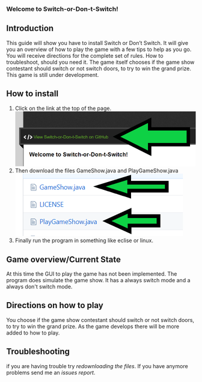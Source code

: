 ### Welcome to Switch-or-Don-t-Switch! ###
## Introduction ##
This guide will show you have to install Switch or Don’t Switch. It will give you an overview of how to play the game with a few tips to help as you go. You will receive directions for the complete set of rules. How to troubleshoot, should you need it. The game itself chooses if the game show contestant should switch or not switch doors, to try to win the grand prize. This game is still under development.
## How to install ##
1. Click on the link at the top of the page.
![Image](2020-04-12%20(2).png)
1. Then download the files GameShow.java and PlayGameShow.java 
![Image](2020-04-12%20(3).png)
1. Finally run the program in something like eclise or linux. 
## Game overview/Current State ##
At this time the GUI to play the game has not been implemented. The program does simulate the game show. It has a always switch mode and a always don't switch mode.
## Directions on how to play ##
You choose if the game show contestant should switch or not switch doors, to try to win the grand prize. As the game develops there will be more added to how to play.
## Troubleshooting
if you are having trouble try *redownloading the files*. If you have anymore problems send me an *issues report*.

